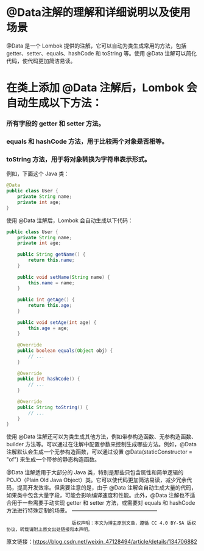 # @Data注解的理解和详细说明以及使用场景


@Data 是一个 Lombok 提供的注解，它可以自动为类生成常用的方法，包括 getter、setter、equals、hashCode 和 toString 等。使用 @Data 注解可以简化代码，使代码更加简洁易读。

# 在类上添加 @Data 注解后，Lombok 会自动生成以下方法：

### 所有字段的 getter 和 setter 方法。

### equals 和 hashCode 方法，用于比较两个对象是否相等。

### toString 方法，用于将对象转换为字符串表示形式。

例如，下面这个 Java 类：

```java
@Data
public class User {
    private String name;
    private int age;
}
```

 使用 @Data 注解后，Lombok 会自动生成以下代码：

```java
public class User {
    private String name;
    private int age;
    
    public String getName() {
        return this.name;
    }
    
    public void setName(String name) {
        this.name = name;
    }
    
    public int getAge() {
        return this.age;
    }
    
    public void setAge(int age) {
        this.age = age;
    }
    
    @Override
    public boolean equals(Object obj) {
        // ...
    }
    
    @Override
    public int hashCode() {
        // ...
    }
    
    @Override
    public String toString() {
        // ...
    }
}
```




使用 @Data 注解还可以为类生成其他方法，例如带参构造函数、无参构造函数、builder 方法等。可以通过在注解中配置参数来控制生成哪些方法。例如，@Data 注解默认会生成一个无参构造函数，可以通过设置 @Data(staticConstructor = "of") 来生成一个带参的静态构造函数。

@Data 注解适用于大部分的 Java 类，特别是那些只包含属性和简单逻辑的 POJO（Plain Old Java Object）类。它可以使代码更加简洁易读，减少冗余代码，提高开发效率。但需要注意的是，由于 @Data 注解会自动生成大量的代码，如果类中包含大量字段，可能会影响编译速度和性能。此外，@Data 注解也不适合用于一些需要手动实现 getter 和 setter 方法，或需要对 equals 和 hashCode 方法进行特殊定制的场景。
————————————————

                            版权声明：本文为博主原创文章，遵循 CC 4.0 BY-SA 版权协议，转载请附上原文出处链接和本声明。

原文链接：https://blog.csdn.net/weixin_47128494/article/details/134706882